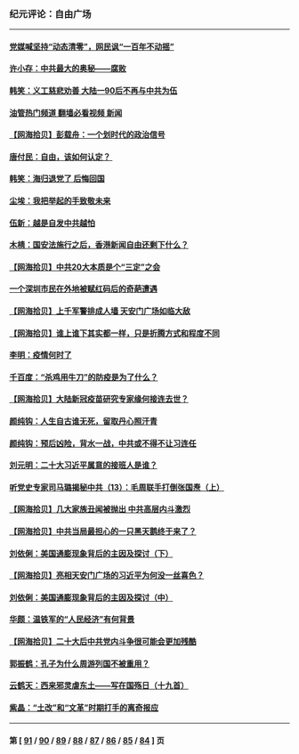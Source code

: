 ### 纪元评论：自由广场
---
#### [党媒喊坚持“动态清零”，网民讽“一百年不动摇”](../../pages/nsc993/n13848552.md?10200330) 
#### [许小存：中共最大的奥秘——腐败](../../pages/nsc993/n13848635.md?10200330) 
#### [韩笑：义工慈悲劝善 大陆一90后不再与中共为伍](../../pages/nsc993/n13848520.md?10200330) 
#### [油管热门频道 翻墙必看视频 新闻](ok?10200330)
#### [【网海拾贝】彭载舟：一个划时代的政治信号](../../pages/nsc993/n13847854.md?10200330) 
#### [唐付民：自由，该如何认定？ ](../../pages/nsc993/n13847800.md?10200330) 
#### [韩笑：海归退党了 后悔回国](../../pages/nsc993/n13846872.md?10200330) 
#### [尘埃：我把举起的手致敬未来](../../pages/nsc993/n13846423.md?10200330) 
#### [伍新：越是自发中共越怕](../../pages/nsc993/n13846265.md?10200330) 
#### [木棈：国安法施行之后，香港新闻自由还剩下什么？](../../pages/nsc993/n13844393.md?10200330) 
#### [【网海拾贝】中共20大本质是个“三定”之会](../../pages/nsc993/n13843708.md?10200330) 
#### [一个深圳市民在外地被赋红码后的奇葩遭遇](../../pages/nsc993/n13843303.md?10200330) 
#### [【网海拾贝】上千军警排成人墙 天安门广场如临大敌](../../pages/nsc993/n13842741.md?10200330) 
#### [【网海拾贝】谁上谁下其实都一样，只是折腾方式和程度不同](../../pages/nsc993/n13841688.md?10200330) 
#### [李明：疫情何时了](../../pages/nsc993/n13841552.md?10200330) 
#### [千百度：“杀鸡用牛刀”的防疫是为了什么？](../../pages/nsc993/n13841280.md?10200330) 
#### [【网海拾贝】大陆新冠疫苗研究专家缘何接连去世？](../../pages/nsc993/n13840897.md?10200330) 
#### [颜纯钩：人生自古谁无死，留取丹心照汗青](../../pages/nsc993/n13840525.md?10200330) 
#### [颜纯钩：预后凶险，背水一战，中共或不得不让习连任](../../pages/nsc993/n13840503.md?10200330) 
#### [刘元明：二十大习近平属意的接班人是谁？](../../pages/nsc993/n13840433.md?10200330) 
#### [听党史专家司马璐揭秘中共（13）：毛周联手打倒张国焘（上）](../../pages/nsc993/n13839929.md?10200330) 
#### [【网海拾贝】几大家族丑闻被抛出 中共高层内斗激烈](../../pages/nsc993/n13839902.md?10200330) 
#### [【网海拾贝】中共当局最担心的一只黑天鹅终于来了？](../../pages/nsc993/n13838947.md?10200330) 
#### [刘依俐：美国通膨现象背后的主因及探讨（下）](../../pages/nsc993/n13839273.md?10200330) 
#### [【网海拾贝】亮相天安门广场的习近平为何没一丝喜色？](../../pages/nsc993/n13838591.md?10200330) 
#### [刘依俐：美国通膨现象背后的主因及探讨（中）](../../pages/nsc993/n13838520.md?10200330) 
#### [华颇：温铁军的“人民经济”有何背景](../../pages/nsc993/n13838276.md?10200330) 
#### [【网海拾贝】二十大后中共党内斗争很可能会更加残酷](../../pages/nsc993/n13837774.md?10200330) 
#### [郭振鹤：孔子为什么周游列国不被重用？](../../pages/nsc993/n13837726.md?10200330) 
#### [云鹤天：西来邪灵虐东土——写在国殇日（十九首）](../../pages/nsc993/n13837707.md?10200330) 
#### [紫晶：“土改”和“文革”时期打手的离奇报应](../../pages/nsc993/n13837632.md?10200330) 

---
#### 第 [ [91](./91.md?10200330) / [90](./90.md?10200330) / [89](./89.md?10200330) / [88](./88.md?10200330) / [87](./87.md?10200330) / [86](./86.md?10200330) / [85](./85.md?10200330) / [84](./84.md?10200330) ] 页
